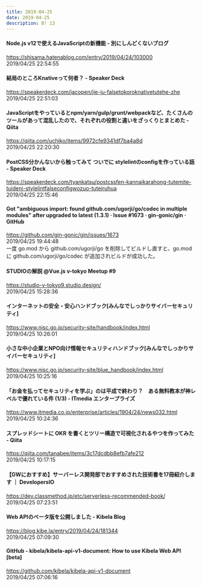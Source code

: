 ```yaml
---
title: 2019-04-25
date: 2019-04-25
description: B! 13
---
```


#### Node.js v12で使えるJavaScriptの新機能 - 別にしんどくないブログ
https://shisama.hatenablog.com/entry/2019/04/24/103000<br>
2019/04/25 22:54:55<br>


#### 結局のところKnativeって何者？ - Speaker Deck
https://speakerdeck.com/jacopen/jie-ju-falsetokoroknativetutehe-zhe<br>
2019/04/25 22:51:03<br>


#### JavaScriptをやっているとnpm/yarn/gulp/grunt/webpackなど、たくさんのツールがあって混乱したので、それぞれの役割と違いをざっくりとまとめた - Qiita
https://qiita.com/uchiko/items/9972cfe9341df7ba4a8d<br>
2019/04/25 22:20:30<br>


#### PostCSS分かんないから触ってみて ついでに stylelintのconfigを作っている話 - Speaker Deck
https://speakerdeck.com/tyankatsu/postcssfen-kannaikarahong-tutemite-tuideni-stylelintfalseconfigwozuo-tuteiruhua<br>
2019/04/25 22:15:46<br>


#### Got "ambiguous import: found github.com/ugorji/go/codec in multiple modules" after upgraded to latest (1.3.1) · Issue #1673 · gin-gonic/gin · GitHub
https://github.com/gin-gonic/gin/issues/1673<br>
2019/04/25 19:44:48<br>
一度 go.mod から github.com/ugorji/go を削除してビルドし直すと、go.mod に github.com/ugorji/go/codec が追加されビルドが成功した。


#### STUDIOの解説 @Vue.js v-tokyo Meetup #9
https://studio-v-tokyo9.studio.design/<br>
2019/04/25 15:28:36<br>


#### インターネットの安全・安心ハンドブック[みんなでしっかりサイバーセキュリティ]
https://www.nisc.go.jp/security-site/handbook/index.html<br>
2019/04/25 10:26:01<br>


#### 小さな中小企業とNPO向け情報セキュリティハンドブック[みんなでしっかりサイバーセキュリティ]
https://www.nisc.go.jp/security-site/blue_handbook/index.html<br>
2019/04/25 10:25:16<br>


####  「お金を払ってセキュリティを学ぶ」のは平成で終わり？　ある無料教本が神レベルで優れている件 (1/3) - ITmedia エンタープライズ
https://www.itmedia.co.jp/enterprise/articles/1904/24/news032.html<br>
2019/04/25 10:24:36<br>


#### スプレッドシートに OKR を書くとツリー構造で可視化されるやつを作ってみた - Qiita
https://qiita.com/tanabee/items/3c17dcdbb8efb7afe212<br>
2019/04/25 10:17:15<br>


#### 【GWにおすすめ】サーバーレス開発部でおすすめされた技術書を17冊紹介します ｜ DevelopersIO
https://dev.classmethod.jp/etc/serverless-recommended-book/<br>
2019/04/25 07:23:51<br>


#### Web APIのベータ版を公開しました - Kibela Blog
https://blog.kibe.la/entry/2019/04/24/181344<br>
2019/04/25 07:09:30<br>


#### GitHub - kibela/kibela-api-v1-document: How to use Kibela Web API [beta]
https://github.com/kibela/kibela-api-v1-document<br>
2019/04/25 07:06:16<br>


